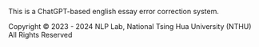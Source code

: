 This is a ChatGPT-based english essay error correction system.

Copyright © 2023 - 2024 NLP Lab, National Tsing Hua University (NTHU) All Rights Reserved
